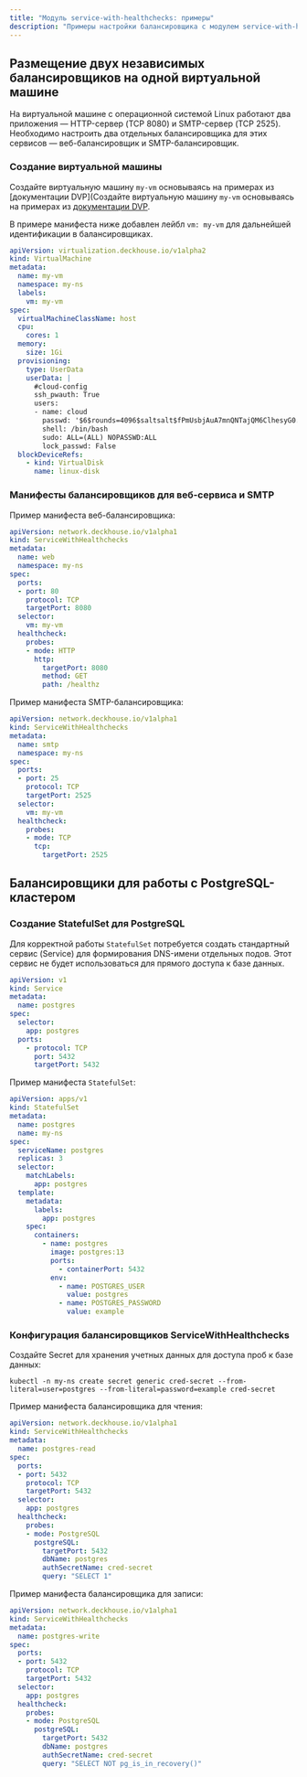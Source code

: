 ```yaml
---
title: "Модуль service-with-healthchecks: примеры"
description: "Примеры настройки балансировщика с модулем service-with-healthchecks в Deckhouse Kubernetes Platform"
---
```


## Размещение двух независимых балансировщиков на одной виртуальной машине

На виртуальной машине с операционной системой Linux работают два приложения — HTTP-сервер (TCP 8080) и SMTP-сервер (TCP 2525). Необходимо настроить два отдельных балансировщика для этих сервисов — веб-балансировщик и SMTP-балансировщик.

### Создание виртуальной машины

Создайте виртуальную машину `my-vm` основываясь на примерах из [документации DVP](Создайте виртуальную машину `my-vm` основываясь на примерах из [документации DVP](https://deckhouse.ru/products/virtualization-platform/documentation/user/resource-management/virtual-machines.html).

В примере манифеста ниже добавлен лейбл `vm: my-vm` для дальнейшей идентификации в балансировщиках.

```yaml
apiVersion: virtualization.deckhouse.io/v1alpha2
kind: VirtualMachine
metadata:
  name: my-vm
  namespace: my-ns
  labels:
    vm: my-vm
spec:
  virtualMachineClassName: host
  cpu:
    cores: 1
  memory:
    size: 1Gi
  provisioning:
    type: UserData
    userData: |
      #cloud-config
      ssh_pwauth: True
      users:
      - name: cloud
        passwd: '$6$rounds=4096$saltsalt$fPmUsbjAuA7mnQNTajQM6ClhesyG0.yyQhvahas02ejfMAq1ykBo1RquzS0R6GgdIDlvS.kbUwDablGZKZcTP/'
        shell: /bin/bash
        sudo: ALL=(ALL) NOPASSWD:ALL
        lock_passwd: False      
  blockDeviceRefs:
    - kind: VirtualDisk
      name: linux-disk
```

### Манифесты балансировщиков для веб-сервиса и SMTP

Пример манифеста веб-балансировщика:

```yaml
apiVersion: network.deckhouse.io/v1alpha1
kind: ServiceWithHealthchecks
metadata:
  name: web
  namespace: my-ns
spec:
  ports:
  - port: 80
    protocol: TCP
    targetPort: 8080
  selector:
    vm: my-vm
  healthcheck:
    probes:
    - mode: HTTP
      http:
        targetPort: 8080
        method: GET
        path: /healthz
```

Пример манифеста SMTP-балансировщика:

```yaml
apiVersion: network.deckhouse.io/v1alpha1
kind: ServiceWithHealthchecks
metadata:
  name: smtp
  namespace: my-ns
spec:
  ports:
  - port: 25
    protocol: TCP
    targetPort: 2525
  selector:
    vm: my-vm
  healthcheck:
    probes:
    - mode: TCP
      tcp:
        targetPort: 2525
```

## Балансировщики для работы с PostgreSQL-кластером

### Создание StatefulSet для PostgreSQL

Для корректной работы `StatefulSet` потребуется создать стандартный сервис (Service) для формирования DNS-имени отдельных подов. Этот сервис не будет использоваться для прямого доступа к базе данных.

```yaml
apiVersion: v1
kind: Service
metadata:
  name: postgres
spec:
  selector:
    app: postgres
  ports:
    - protocol: TCP
      port: 5432
      targetPort: 5432
```

Пример манифеста `StatefulSet`:

```yaml
apiVersion: apps/v1
kind: StatefulSet
metadata:
  name: postgres
  name: my-ns
spec:
  serviceName: postgres
  replicas: 3
  selector:
    matchLabels:
      app: postgres
  template:
    metadata:
      labels:
        app: postgres
    spec:
      containers:
        - name: postgres
          image: postgres:13
          ports:
            - containerPort: 5432
          env:
            - name: POSTGRES_USER
              value: postgres
            - name: POSTGRES_PASSWORD
              value: example
```

### Конфигурация балансировщиков ServiceWithHealthchecks

Создайте Secret для хранения учетных данных для доступа проб к базе данных:

```shell
kubectl -n my-ns create secret generic cred-secret --from-literal=user=postgres --from-literal=password=example cred-secret
```

Пример манифеста балансировщика для чтения:

```yaml
apiVersion: network.deckhouse.io/v1alpha1
kind: ServiceWithHealthchecks
metadata:
  name: postgres-read
spec:
  ports:
  - port: 5432
    protocol: TCP
    targetPort: 5432
  selector:
    app: postgres
  healthcheck:
    probes:
    - mode: PostgreSQL
      postgreSQL:
        targetPort: 5432
        dbName: postgres
        authSecretName: cred-secret
        query: "SELECT 1"
```

Пример манифеста балансировщика для записи:

```yaml
apiVersion: network.deckhouse.io/v1alpha1
kind: ServiceWithHealthchecks
metadata:
  name: postgres-write
spec:
  ports:
  - port: 5432
    protocol: TCP
    targetPort: 5432
  selector:
    app: postgres
  healthcheck:
    probes:
    - mode: PostgreSQL
      postgreSQL:
        targetPort: 5432
        dbName: postgres
        authSecretName: cred-secret
        query: "SELECT NOT pg_is_in_recovery()"
```
